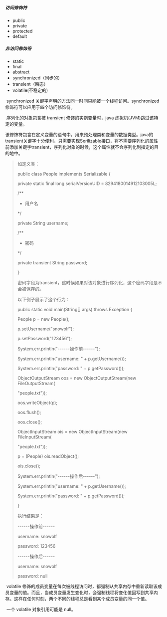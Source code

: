 ##### 访问修饰符

- public
- private
- protected
- default 



##### 非访问修饰符

- static
- final
- abstract
- synchronized（同步的）
- transient（瞬态）
- volatile(不稳定的)

​       synchronized 关键字声明的方法同一时间只能被一个线程访问。synchronized 修饰符可以应用于四个访问修饰符。

​	序列化的对象包含被 transient 修饰的实例变量时，java 虚拟机(JVM)跳过该特定的变量。

​	该修饰符包含在定义变量的语句中，用来预处理类和变量的数据类型。java的transient关键字十分便利，只需要实现Serilizable接口，将不需要序列化的属性前添加关键字transient，序列化对象的时候，这个属性就不会序列化到指定的目的地中。

> 如定义类：
>
> public class People implements Serializable { 
>
> private static final long serialVersionUID = 8294180014912103005L; 
>
> /**
>
> * 用户名
>
> */ 
>
> private String username; 
>
> /**
>
> * 密码
>
> */ 
>
> private transient String password; 
>
> } 
>
>
> 密码字段为transient，这时候如果对该对象进行序列化，这个密码字段是不会被保存的。
>
>
> 以下例子展示了这个行为：
>
> public static void main(String[] args) throws Exception { 
>
> People p = new People(); 
>
> p.setUsername("snowolf"); 
>
> p.setPassword("123456"); 
>
>
> System.err.println("------操作前------"); 
>
> System.err.println("username: " + p.getUsername()); 
>
> System.err.println("password: " + p.getPassword()); 
>
>
> ObjectOutputStream oos = new ObjectOutputStream(new FileOutputStream( 
>
> "people.txt")); 
>
> oos.writeObject(p); 
>
> oos.flush(); 
>
> oos.close(); 
>
>
> ObjectInputStream ois = new ObjectInputStream(new FileInputStream( 
>
> "people.txt")); 
>
> p = (People) ois.readObject(); 
>
>
> ois.close(); 
>
>
> System.err.println("------操作后------"); 
>
> System.err.println("username: " + p.getUsername()); 
>
> System.err.println("password: " + p.getPassword()); 
>
> } 
>
> 执行结果是：
>
> ------操作前------ 
>
> username: snowolf 
>
> password: 123456 
>
> ------操作后------ 
>
> username: snowolf 
>
> password: null

​	volatile 修饰的成员变量在每次被线程访问时，都强制从共享内存中重新读取该成员变量的值。而且，当成员变量发生变化时，会强制线程将变化值回写到共享内存。这样在任何时刻，两个不同的线程总是看到某个成员变量的同一个值。

​	一个 volatile 对象引用可能是 null。